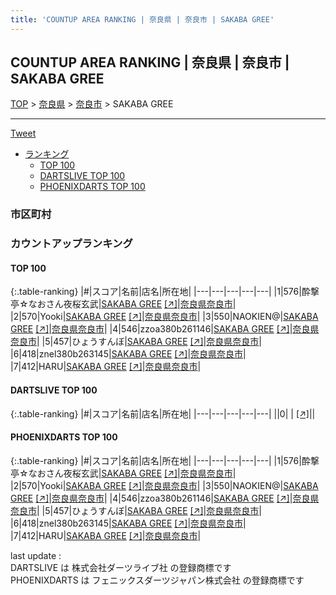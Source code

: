 ```yaml
---
title: 'COUNTUP AREA RANKING | 奈良県 | 奈良市 | SAKABA GREE'
---
```

## COUNTUP AREA RANKING | 奈良県 | 奈良市 | SAKABA GREE

[TOP](/darts/rank/) > [奈良県](/darts/rank/奈良県/) > [奈良市](/darts/rank/奈良県/奈良市/) > SAKABA GREE

___

<a href="https://twitter.com/share?ref_src=twsrc%5Etfw" data-text="COUNTUP AREA RANKING | 奈良県奈良市SAKABA GREE" class="twitter-share-button" data-hashtags="DARTSLIVE,PHOENIXDARTS,darts,ダーツ" data-show-count="false">Tweet</a>

* [ランキング](#カウントアップランキング)
    * [TOP 100](#top-100)
    * [DARTSLIVE TOP 100](#dartslive-top-100)
    * [PHOENIXDARTS TOP 100](#phoenixdarts-top-100)

### 市区町村

<ul>

</ul>

### カウントアップランキング

#### TOP 100



{:.table-ranking}
|#|スコア|名前|店名|所在地|
|---|---|---|---|---|
|1|576|<span class="rank-name-pd">酔撃亭☆なおさん夜桜玄武</span>|<a href="/darts/rank/shops/91382.html">SAKABA GREE</a> <a href="https://vs.phoenixdarts.com/jp/shop/shopDetailInfo/s_91382?s_seq=91382">[↗]</a>|<a href="/darts/rank/奈良県/奈良市">奈良県奈良市</a>|
|2|570|<span class="rank-name-pd">Yooki</span>|<a href="/darts/rank/shops/91382.html">SAKABA GREE</a> <a href="https://vs.phoenixdarts.com/jp/shop/shopDetailInfo/s_91382?s_seq=91382">[↗]</a>|<a href="/darts/rank/奈良県/奈良市">奈良県奈良市</a>|
|3|550|<span class="rank-name-pd">NAOKIEN@</span>|<a href="/darts/rank/shops/91382.html">SAKABA GREE</a> <a href="https://vs.phoenixdarts.com/jp/shop/shopDetailInfo/s_91382?s_seq=91382">[↗]</a>|<a href="/darts/rank/奈良県/奈良市">奈良県奈良市</a>|
|4|546|<span class="rank-name-pd">zzoa380b261146</span>|<a href="/darts/rank/shops/91382.html">SAKABA GREE</a> <a href="https://vs.phoenixdarts.com/jp/shop/shopDetailInfo/s_91382?s_seq=91382">[↗]</a>|<a href="/darts/rank/奈良県/奈良市">奈良県奈良市</a>|
|5|457|<span class="rank-name-pd">ひょうすんぼ</span>|<a href="/darts/rank/shops/91382.html">SAKABA GREE</a> <a href="https://vs.phoenixdarts.com/jp/shop/shopDetailInfo/s_91382?s_seq=91382">[↗]</a>|<a href="/darts/rank/奈良県/奈良市">奈良県奈良市</a>|
|6|418|<span class="rank-name-pd">znel380b263145</span>|<a href="/darts/rank/shops/91382.html">SAKABA GREE</a> <a href="https://vs.phoenixdarts.com/jp/shop/shopDetailInfo/s_91382?s_seq=91382">[↗]</a>|<a href="/darts/rank/奈良県/奈良市">奈良県奈良市</a>|
|7|412|<span class="rank-name-pd">HARU</span>|<a href="/darts/rank/shops/91382.html">SAKABA GREE</a> <a href="https://vs.phoenixdarts.com/jp/shop/shopDetailInfo/s_91382?s_seq=91382">[↗]</a>|<a href="/darts/rank/奈良県/奈良市">奈良県奈良市</a>|


#### DARTSLIVE TOP 100



{:.table-ranking}
|#|スコア|名前|店名|所在地|
|---|---|---|---|---|
||0|<span class="rank-name-dl"> </span>|<a href="/darts/rank/shops/.html"></a> <a href="">[↗]</a>|<a href="/darts/rank//"></a>|


#### PHOENIXDARTS TOP 100



{:.table-ranking}
|#|スコア|名前|店名|所在地|
|---|---|---|---|---|
|1|576|<span class="rank-name-pd">酔撃亭☆なおさん夜桜玄武</span>|<a href="/darts/rank/shops/91382.html">SAKABA GREE</a> <a href="https://vs.phoenixdarts.com/jp/shop/shopDetailInfo/s_91382?s_seq=91382">[↗]</a>|<a href="/darts/rank/奈良県/奈良市">奈良県奈良市</a>|
|2|570|<span class="rank-name-pd">Yooki</span>|<a href="/darts/rank/shops/91382.html">SAKABA GREE</a> <a href="https://vs.phoenixdarts.com/jp/shop/shopDetailInfo/s_91382?s_seq=91382">[↗]</a>|<a href="/darts/rank/奈良県/奈良市">奈良県奈良市</a>|
|3|550|<span class="rank-name-pd">NAOKIEN@</span>|<a href="/darts/rank/shops/91382.html">SAKABA GREE</a> <a href="https://vs.phoenixdarts.com/jp/shop/shopDetailInfo/s_91382?s_seq=91382">[↗]</a>|<a href="/darts/rank/奈良県/奈良市">奈良県奈良市</a>|
|4|546|<span class="rank-name-pd">zzoa380b261146</span>|<a href="/darts/rank/shops/91382.html">SAKABA GREE</a> <a href="https://vs.phoenixdarts.com/jp/shop/shopDetailInfo/s_91382?s_seq=91382">[↗]</a>|<a href="/darts/rank/奈良県/奈良市">奈良県奈良市</a>|
|5|457|<span class="rank-name-pd">ひょうすんぼ</span>|<a href="/darts/rank/shops/91382.html">SAKABA GREE</a> <a href="https://vs.phoenixdarts.com/jp/shop/shopDetailInfo/s_91382?s_seq=91382">[↗]</a>|<a href="/darts/rank/奈良県/奈良市">奈良県奈良市</a>|
|6|418|<span class="rank-name-pd">znel380b263145</span>|<a href="/darts/rank/shops/91382.html">SAKABA GREE</a> <a href="https://vs.phoenixdarts.com/jp/shop/shopDetailInfo/s_91382?s_seq=91382">[↗]</a>|<a href="/darts/rank/奈良県/奈良市">奈良県奈良市</a>|
|7|412|<span class="rank-name-pd">HARU</span>|<a href="/darts/rank/shops/91382.html">SAKABA GREE</a> <a href="https://vs.phoenixdarts.com/jp/shop/shopDetailInfo/s_91382?s_seq=91382">[↗]</a>|<a href="/darts/rank/奈良県/奈良市">奈良県奈良市</a>|


<div class="footer border-top border-gray-light mt-5 pt-3 text-right text-gray">
    last update : <span style="font-weight: italic" id="foot_last_modified"></span><br />
    DARTSLIVE は 株式会社ダーツライブ社 の登録商標です<br />
    PHOENIXDARTS は フェニックスダーツジャパン株式会社 の登録商標です<br />
</div>

<script src="https://cdnjs.cloudflare.com/ajax/libs/jquery.tablesorter/2.31.3/js/jquery.tablesorter.min.js" integrity="sha512-qzgd5cYSZcosqpzpn7zF2ZId8f/8CHmFKZ8j7mU4OUXTNRd5g+ZHBPsgKEwoqxCtdQvExE5LprwwPAgoicguNg==" crossorigin="anonymous" referrerpolicy="no-referrer"></script>
<link rel="stylesheet" href="https://cdnjs.cloudflare.com/ajax/libs/jquery.tablesorter/2.31.3/css/theme.default.min.css" integrity="sha512-wghhOJkjQX0Lh3NSWvNKeZ0ZpNn+SPVXX1Qyc9OCaogADktxrBiBdKGDoqVUOyhStvMBmJQ8ZdMHiR3wuEq8+w==" crossorigin="anonymous" referrerpolicy="no-referrer" />
<script>
$(function() {
    $(".table-ranking").tablesorter({sortList:[[0, 0]]});
    $("#foot_last_modified").text(formatDate(new Date(document.lastModified), 'yyyy-MM-dd HH:mm:ss'));
});
</script>

<script async src="https://platform.twitter.com/widgets.js" charset="utf-8"></script>